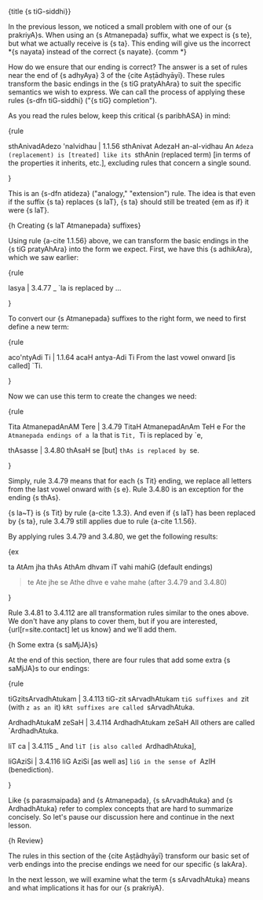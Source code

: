 {title {s tiG-siddhi}}

In the previous lesson, we noticed a small problem with one of our {s
prakriyA}s. When using an {s Atmanepada} suffix, what we expect is {s te}, but
what we actually receive is {s ta}. This ending will give us the incorrect *{s
nayata} instead of the correct {s nayate}. {comm *}

How do we ensure that our ending is correct?  The answer is a set of rules near
the end of {s adhyAya} 3 of the {cite Aṣṭādhyāyī}. These rules transform the
basic endings in the {s tiG pratyAhAra} to suit the specific semantics we wish
to express. We can call the process of applying these rules {s-dfn tiG-siddhi}
("{s tiG} completion").

As you read the rules below, keep this critical {s paribhASA} in mind:

{rule

sthAnivadAdezo 'nalvidhau | 1.1.56
sthAnivat AdezaH an-al-vidhau
An `Adeza (replacement) is [treated] like its `sthAnin (replaced term) [in
terms of the properties it inherits, etc.], excluding rules that concern a
single sound.

}

This is an {s-dfn atideza} ("analogy," "extension") rule. The idea is that even
if the suffix {s ta} replaces {s laT}, {s ta} should still be treated {em as
if} it were {s laT}.


{h Creating {s laT Atmanepada} suffixes}

Using rule {a-cite 1.1.56} above, we can transform the basic endings in the {s
tiG pratyAhAra} into the form we expect. First, we have this {s adhikAra},
which we saw earlier:

{rule

lasya | 3.4.77
_
`la is replaced by &hellip;

}

To convert our {s Atmanepada} suffixes to the right form, we need to first
define a new term:

{rule

aco'ntyAdi Ti | 1.1.64 
acaH antya-Adi Ti
From the last vowel onward [is called] `Ti.

}

Now we can use this term to create the changes we need:

{rule

Tita AtmanepadAnAM Tere | 3.4.79 
TitaH AtmanepadAnAm TeH e
For the `Atmanepada endings of a `la that is `Tit, `Ti is replaced by `e,

thAsasse | 3.4.80 
thAsaH se
[but] `thAs is replaced by `se.

}

Simply, rule 3.4.79 means that for each {s Tit} ending, we replace all letters
from the last vowel onward with {s e}. Rule 3.4.80 is an exception for the
ending {s thAs}.

{s la~T} is {s Tit} by rule {a-cite 1.3.3}. And even if {s laT} has been
replaced by {s ta}, rule 3.4.79 still applies due to rule {a-cite 1.1.56}.

By applying rules 3.4.79 and 3.4.80, we get the following results:

{ex

ta AtAm jha thAs AthAm dhvam iT vahi mahiG
(default endings)

> te Ate jhe se Athe dhve e vahe mahe
(after 3.4.79 and 3.4.80)

}

Rule 3.4.81 to 3.4.112 are all transformation rules similar to the ones above.
We don't have any plans to cover them, but if you are interested,
{url[r=site.contact] let us know} and we'll add them.


{h Some extra {s saMjJA}s}

At the end of this section, there are four rules that add some extra {s
saMjJA}s to our endings:

{rule

tiGzitsArvadhAtukam | 3.4.113 
tiG-zit sArvadhAtukam
`tiG suffixes and `zit (with `z as an `it) `kRt suffixes are called
`sArvadhAtuka.

ArdhadhAtukaM zeSaH | 3.4.114 
ArdhadhAtukam zeSaH
All others are called `ArdhadhAtuka.

liT ca | 3.4.115 
_
And `liT [is also called `ArdhadhAtuka],

liGAziSi | 3.4.116 
liG AziSi
[as well as] `liG in the sense of `AzIH (benediction).

}

Like {s parasmaipada} and {s Atmanepada}, {s sArvadhAtuka} and {s ArdhadhAtuka}
refer to complex concepts that are hard to summarize concisely. So let's pause
our discussion here and continue in the next lesson.


{h Review}

The rules in this section of the {cite Aṣṭādhyāyī} transform our basic set of
verb endings into the precise endings we need for our specific {s lakAra}.

In the next lesson, we will examine what the term {s sArvadhAtuka} means and
what implications it has for our {s prakriyA}.
